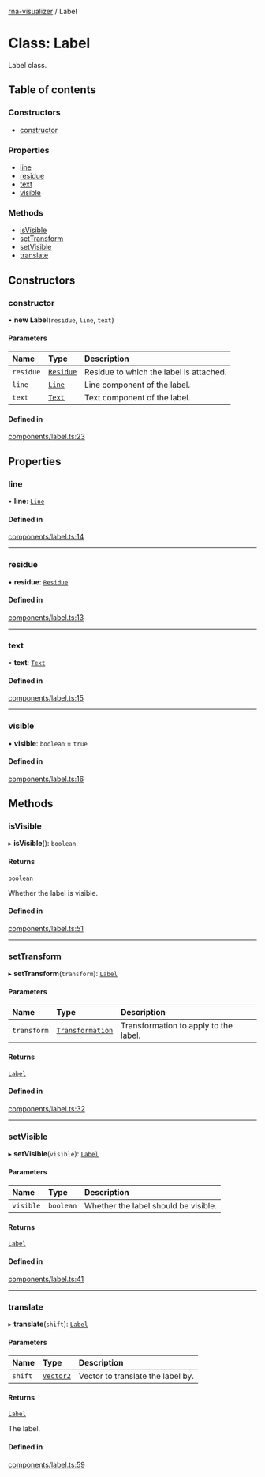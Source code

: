 [rna-visualizer](../README.md) / Label

# Class: Label

Label class.

## Table of contents

### Constructors

- [constructor](Label.md#constructor)

### Properties

- [line](Label.md#line)
- [residue](Label.md#residue)
- [text](Label.md#text)
- [visible](Label.md#visible)

### Methods

- [isVisible](Label.md#isvisible)
- [setTransform](Label.md#settransform)
- [setVisible](Label.md#setvisible)
- [translate](Label.md#translate)

## Constructors

### constructor

• **new Label**(`residue`, `line`, `text`)

#### Parameters

| Name | Type | Description |
| :------ | :------ | :------ |
| `residue` | [`Residue`](Residue.md) | Residue to which the label is attached. |
| `line` | [`Line`](Line.md) | Line component of the label. |
| `text` | [`Text`](Text.md) | Text component of the label. |

#### Defined in

[components/label.ts:23](https://github.com/michalhercik/rna-visualizer/blob/febfa3b/lib/src/components/label.ts#L23)

## Properties

### line

• **line**: [`Line`](Line.md)

#### Defined in

[components/label.ts:14](https://github.com/michalhercik/rna-visualizer/blob/febfa3b/lib/src/components/label.ts#L14)

___

### residue

• **residue**: [`Residue`](Residue.md)

#### Defined in

[components/label.ts:13](https://github.com/michalhercik/rna-visualizer/blob/febfa3b/lib/src/components/label.ts#L13)

___

### text

• **text**: [`Text`](Text.md)

#### Defined in

[components/label.ts:15](https://github.com/michalhercik/rna-visualizer/blob/febfa3b/lib/src/components/label.ts#L15)

___

### visible

• **visible**: `boolean` = `true`

#### Defined in

[components/label.ts:16](https://github.com/michalhercik/rna-visualizer/blob/febfa3b/lib/src/components/label.ts#L16)

## Methods

### isVisible

▸ **isVisible**(): `boolean`

#### Returns

`boolean`

Whether the label is visible.

#### Defined in

[components/label.ts:51](https://github.com/michalhercik/rna-visualizer/blob/febfa3b/lib/src/components/label.ts#L51)

___

### setTransform

▸ **setTransform**(`transform`): [`Label`](Label.md)

#### Parameters

| Name | Type | Description |
| :------ | :------ | :------ |
| `transform` | [`Transformation`](../interfaces/Transformation.md) | Transformation to apply to the label. |

#### Returns

[`Label`](Label.md)

#### Defined in

[components/label.ts:32](https://github.com/michalhercik/rna-visualizer/blob/febfa3b/lib/src/components/label.ts#L32)

___

### setVisible

▸ **setVisible**(`visible`): [`Label`](Label.md)

#### Parameters

| Name | Type | Description |
| :------ | :------ | :------ |
| `visible` | `boolean` | Whether the label should be visible. |

#### Returns

[`Label`](Label.md)

#### Defined in

[components/label.ts:41](https://github.com/michalhercik/rna-visualizer/blob/febfa3b/lib/src/components/label.ts#L41)

___

### translate

▸ **translate**(`shift`): [`Label`](Label.md)

#### Parameters

| Name | Type | Description |
| :------ | :------ | :------ |
| `shift` | [`Vector2`](Vector2.md) | Vector to translate the label by. |

#### Returns

[`Label`](Label.md)

The label.

#### Defined in

[components/label.ts:59](https://github.com/michalhercik/rna-visualizer/blob/febfa3b/lib/src/components/label.ts#L59)
